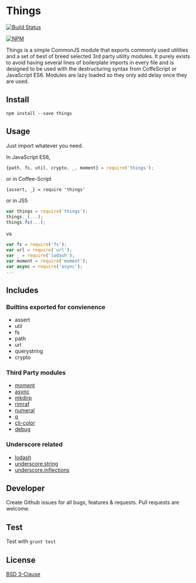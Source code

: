 # Things #

[![Build Status](https://travis-ci.org/BigCalc/things.png?branch=master)](https://travis-ci.org/BigCalc/things)

[![NPM](https://nodei.co/npm/things.png?downloads=true)](https://nodei.co/npm/things/)

Things is a simple CommonJS module that exports commonly used utilities and a set of best of breed selected 3rd party utility modules. It purely exists to avoid having several lines of boilerplate imports in every file and is designed to be used with the destructuring syntax from CoffeScript or JavaScript ES6. Modules are lazy loaded so they only add delay once they are used.

## Install ##

```
npm install --save things
```

## Usage ##
Just import whatever you need.

In JavaScript ES6,

```js
{path, fs, util, crypto, _, moment} = require('things');
```

or in Coffee-Script

```coffee-script
{assert, _} = require 'things'
```

or in JS5

```js
var things = require('things');
things._(...);
things.fs(...); 
```

vs

```js
var fs = require('fs');
var url = require('url');
var _ = require('lodash');
var moment = require('moment');
var async = require('async');
...
```

## Includes ##

### Builtins exported for convienence ###
* assert
* util
* fs
* path
* url
* querystring
* crypto

### Third Party modules ###
* [moment](http://momentjs.com/)
* [async](https://github.com/caolan/async)
* [mkdirp](https://github.com/substack/node-mkdirp)
* [rimraf](https://github.com/isaacs/rimraf)
* [numeral](https://github.com/adamwdraper/Numeral-js)
* [q](https://github.com/kriskowal/q)
* [cli-color](https://github.com/medikoo/cli-color)
* [debug](https://github.com/visionmedia/debug)

### Underscore related ###
* [lodash](http://lodash.com/)
* [underscore.string](http://epeli.github.io/underscore.string/)
* [underscore.inflections](https://github.com/geetarista/underscore.inflections)
 
## Developer ###
Create Github issues for all bugs, features & requests. Pull requests are welcome.

## Test ###
Test with `grunt test`

## License ##
[BSD 3-Clause](LICENSE)
